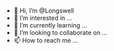 - 👋 Hi, I’m @Longswell
- 👀 I’m interested in ...
- 🌱 I’m currently learning ...
- 💞️ I’m looking to collaborate on ...
- 📫 How to reach me ...

<!---
Longswell/Longswell is a ✨ special ✨ repository because its `README.md` (this file) appears on your GitHub profile.
You can click the Preview link to take a look at your changes.
--->
